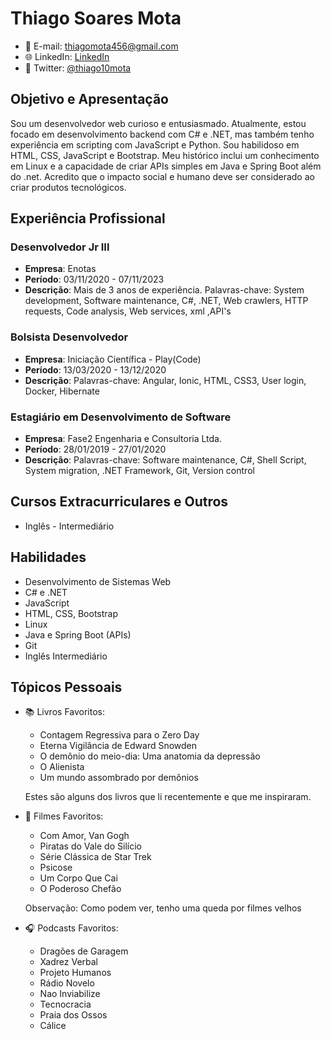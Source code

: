 # Thiago Soares Mota
- 📧 E-mail: thiagomota456@gmail.com
- 🌐 LinkedIn: [LinkedIn](https://www.linkedin.com/in/thiago-soares-m-4413b7129/)
- 📱 Twitter: [@thiago10mota](https://twitter.com/thiago10mota)

## Objetivo e Apresentação

Sou um desenvolvedor web curioso e entusiasmado. Atualmente, estou focado em desenvolvimento backend com C# e .NET, mas também tenho experiência em scripting com JavaScript e Python. Sou habilidoso em HTML, CSS, JavaScript e Bootstrap. Meu histórico inclui um conhecimento em Linux e a capacidade de criar APIs simples em Java e Spring Boot além do .net. Acredito que o impacto social e humano deve ser considerado ao criar produtos tecnológicos.

## Experiência Profissional

### Desenvolvedor Jr III
- **Empresa**: Enotas
- **Período**: 03/11/2020 - 07/11/2023
- **Descrição**: Mais de 3 anos de experiência. Palavras-chave: System development, Software maintenance, C#, .NET, Web crawlers, HTTP requests, Code analysis, Web services, xml ,API's

### Bolsista Desenvolvedor
- **Empresa**: Iniciação Científica - Play(Code)
- **Período**: 13/03/2020 - 13/12/2020
- **Descrição**: Palavras-chave: Angular, Ionic, HTML, CSS3, User login, Docker, Hibernate

### Estagiário em Desenvolvimento de Software
- **Empresa**: Fase2 Engenharia e Consultoria Ltda.
- **Período**: 28/01/2019 - 27/01/2020
- **Descrição**: Palavras-chave: Software maintenance, C#, Shell Script, System migration, .NET Framework, Git, Version control

<!--## Educação
- **Tecnólogo Em Análise e Desenvolvimento De Sistemas**
  - Centro Universitário ETEP - Cursando
- **Engenharia de Computação**
  - Centro Federal de Tecnologia de Minas Gerais (CEFET-MG) - Interrompido
-->
## Cursos Extracurriculares e Outros

- Inglês - Intermediário

## Habilidades

- Desenvolvimento de Sistemas Web
- C# e .NET
- JavaScript
- HTML, CSS, Bootstrap
- Linux
- Java e Spring Boot (APIs)
- Git
- Inglês Intermediário

## Tópicos Pessoais

- 📚 Livros Favoritos:
  - Contagem Regressiva para o Zero Day
  - Eterna Vigilância de Edward Snowden
  - O demônio do meio-dia: Uma anatomia da depressão
  - O Alienista
  - Um mundo assombrado por demônios

  Estes são alguns dos livros que li recentemente e que me inspiraram.

- 🎥 Filmes Favoritos:
  - Com Amor, Van Gogh
  - Piratas do Vale do Silício
  - Série Clássica de Star Trek
  - Psicose
  - Um Corpo Que Cai
  - O Poderoso Chefão

  Observação: Como podem ver, tenho uma queda por filmes velhos

- 🎧 Podcasts Favoritos:
  - Dragões de Garagem
  - Xadrez Verbal
  - Projeto Humanos
  - Rádio Novelo
  - Nao Inviabilize
  - Tecnocracia
  - Praia dos Ossos
  - Cálice
